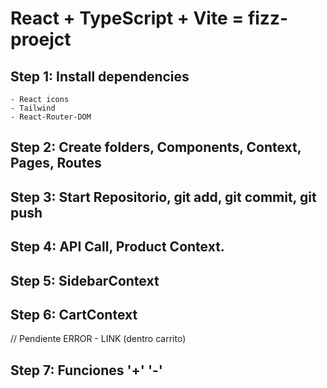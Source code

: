 # React + TypeScript + Vite = fizz-proejct

## Step 1: Install dependencies 
    - React icons
    - Tailwind
    - React-Router-DOM

## Step 2: Create folders, Components, Context, Pages, Routes 

## Step 3: Start Repositorio, git add, git commit, git push

## Step 4: API Call, Product Context.

## Step 5: SidebarContext

## Step 6: CartContext 
// Pendiente ERROR - LINK (dentro carrito)

## Step 7: Funciones '+' '-'
